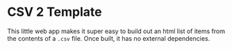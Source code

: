 # CSV 2 Template

This little web app makes it super easy to build out an html list of items from
the contents of a `.csv` file. Once built, it has no external dependencies. 
